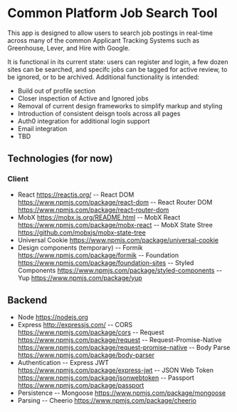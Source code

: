 # Common Platform Job Search Tool 

This app is designed to allow users to search job postings in real-time across many of the common Applicant Tracking Systems such as Greenhouse, Lever, and Hire with Google.

It is functional in its current state: users can register and login, a few dozen sites can be searched, and specifc jobs can be tagged for active review, to be ignored, or to be archived. Additional functionality is intended:

- Build out of profile section
- Closer inspection of Active and Ignored jobs
- Removal of current design frameworks to simplify markup and styling
- Introduction of consistent deisgn tools across all pages
- Auth0 integration for additional login support
- Email integration
- TBD

## Technologies (for now)

### Client
- React <https://reactjs.org/>
-- React DOM <https://www.npmjs.com/package/react-dom>
-- React Router DOM <https://www.npmjs.com/package/react-router-dom>
- MobX <https://mobx.js.org/README.html> 
-- MobX React <https://www.npmjs.com/package/mobx-react>
-- MobX State Stree <https://github.com/mobxjs/mobx-state-tree>
- Universal Cookie <https://www.npmjs.com/package/universal-cookie>
- Design components (temporary)
-- Formik <https://www.npmjs.com/package/formik>
-- Foundation <https://www.npmjs.com/package/foundation-sites>
-- Styled Components <https://www.npmjs.com/package/styled-components>
-- Yup <https://www.npmjs.com/package/yup>

## Backend
- Node <https://nodejs.org>
- Express <http://expressjs.com/>
-- CORS <https://www.npmjs.com/package/cors>
-- Request <https://www.npmjs.com/package/request>
-- Request-Promise-Native <https://www.npmjs.com/package/request-promise-native>
-- Body Parse <https://www.npmjs.com/package/body-parser>
- Authentication
-- Express JWT <https://www.npmjs.com/package/express-jwt>
-- JSON Web Token <https://www.npmjs.com/package/jsonwebtoken>
-- Passport <https://www.npmjs.com/package/passport>
- Persistence
-- Mongoose <https://www.npmjs.com/package/mongoose>
- Parsing
-- Cheerio <https://www.npmjs.com/package/cheerio>

